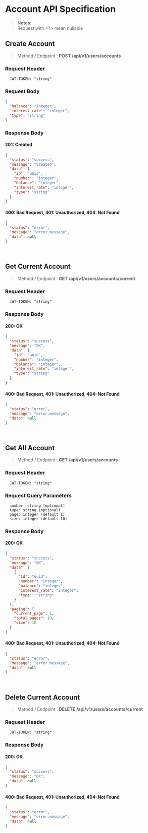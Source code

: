 # Account API Specification
> **Notes:**\
> Request with <?> mean nullable

## Create Account
> Method / Endpoint : __POST /api/v1/users/accounts__

### Request Header
```
  JWT-TOKEN: "string"
```

### Request Body
```json
{
  "balance": "integer",
  "interest_rate": "integer",
  "type": "string"
}
```

### Response Body
#### 201: Created
```json
{
  "status": "success",
  "message": "Created",
  "data": {
    "id": "uuid",
    "number": "integer",
    "balance": "integer",
    "interest_rate": "integer",
    "type": "string"
  }
}
```

#### 400: Bad Request, 401: Unauthorized, 404: Not Found
```json
{
  "status": "error",
  "message": "error.message",
  "data": null
}
```
$~$

## Get Current Account
> Method / Endpoint : __GET /api/v1/users/accounts/current__

### Request Header
```
  JWT-TOKEN: "string"
```

### Response Body
#### 200: OK
```json
{
  "status": "success",
  "message": "OK",
  "data": {
    "id": "uuid",
    "number": "integer",
    "balance": "integer",
    "interest_rate": "integer",
    "type": "string"
  }
}
```

#### 400: Bad Request, 401: Unauthorized, 404: Not Found
```json
{
  "status": "error",
  "message": "error.message",
  "data": null
}
```

$~$

## Get All Account
> Method / Endpoint : __GET /api/v1/users/accounts__

### Request Header
```
  JWT-TOKEN: "string"
```

### Request Query Parameters
```
  number: string (optional)
  type: string (optional)
  page: integer (default 1)
  size: integer (default 10)
```

### Response Body
#### 200: OK
```json
{
  "status": "success",
  "message": "OK",
  "data": [
    {
      "id": "uuid",
      "number": "integer",
      "balance": "integer",
      "interest_rate": "integer",
      "type": "string"
    }
  ],
  "paging": {
    "current_page": 1,
    "total_pages": 10,
    "size": 10
  }
}
```

#### 400: Bad Request, 401: Unauthorized, 404: Not Found
```json
{
  "status": "error",
  "message": "error.message",
  "data": null
}
```

$~$

## Delete Current Account
> Method / Endpoint : __DELETE /api/v1/users/accounts/current__

### Request Header
```
  JWT-TOKEN: "string"
```

### Response Body
#### 200: OK
```json
{
  "status": "success",
  "message": "OK",
  "data": null
}
```

#### 400: Bad Request, 401: Unauthorized, 404: Not Found
```json
{
  "status": "error",
  "message": "error.message",
  "data": null
}
```